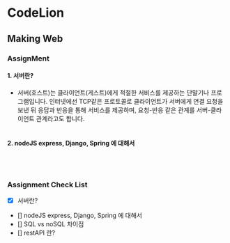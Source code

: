 # CodeLion
## Making Web
### AssignMent
#### 1. 서버란?
* 서버(호스트)는 클라이언트(게스트)에게 적절한 서비스를 제공하는 단말기나 프로그램입니다. 인터넷에선 TCP같은 프로토콜로 클라이언트가 서버에게 연결 요청을 보낸 뒤 응답과 반응을 통해 서비스를 제공하며, 요청-반응 같은 관계를 서버-클라이언트 관계라고도 합니다.
</br></br>
#### 2. nodeJS express, Django, Spring 에 대해서

</br></br>
### Assignment Check List
- [x] 서버란?
- [] nodeJS express, Django, Spring 에 대해서
- [] SQL vs noSQL 차이점
- [] restAPI 란?

